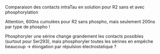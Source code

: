 Comparaison des contacts intraTau en solution pour R2 sans et avec phosphorylation

Attention, 600ns cumulées pour R2 sans phospho, mais seulement 200ns par type de phospho !

Phosphoryler une sérine change grandement les contacts possibles (surtout pour Ser293), mais phosphoryler toutes les sérines en empêche beaucoup 
-> élongation par répulsion électrostatique ?
